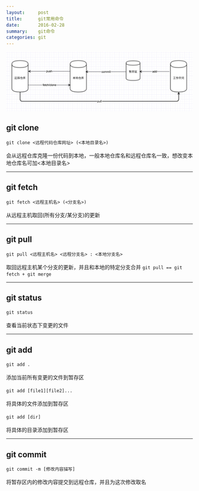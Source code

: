 ```yaml
---
layout:     post
title:      git常用命令
date:       2016-02-28
summary:    git命令
categories: git
---
```

![git work](/images/git_work.png)

## git clone
`git clone <远程代码仓库网址> (<本地目录名>)`
<br><br>
会从远程仓库克隆一份代码到本地，一般本地仓库名和远程仓库名一致，想改变本地仓库名可加<本地目录名>

***

## git fetch
`git fetch <远程主机名> (<分支名>)`
<br><br>
从远程主机取回(所有分支/某分支)的更新

***

## git pull
`git pull <远程主机名> <远程分支名> : <本地分支名>`
<br><br>
取回远程主机某个分支的更新，并且和本地的特定分支合并
`git pull == git fetch + git merge`

***

## git status
`git status`
<br><br>
查看当前状态下变更的文件

***

## git add
`git add .`
<br><br>
添加当前所有变更的文件到暂存区
<br><br>
`git add [file1][file2]...`
<br><br>
将具体的文件添加到暂存区
<br><br>
`git add [dir]`
<br><br>
将具体的目录添加到暂存区

***

## git commit
`git commit -m [修改内容描写]`
<br><br>
将暂存区内的修改内容提交到远程仓库，并且为这次修改取名
